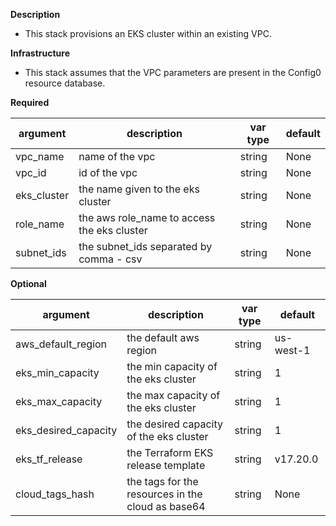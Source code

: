 **Description**

  - This stack provisions an EKS cluster within an existing VPC.

**Infrastructure**

  - This stack assumes that the VPC parameters are present in the Config0 resource database.

**Required**

| argument      | description                            | var type | default      |
| ------------- | -------------------------------------- | -------- | ------------ |
| vpc_name   | name of the vpc                 | string   | None         |
| vpc_id   | id of the vpc                 | string   | None         |
| eks_cluster   | the name given to the eks cluster | string   | None         |
| role_name   | the aws role_name to access the eks cluster | string   | None         |
| subnet_ids   | the subnet_ids separated by comma - csv | string   | None         |

**Optional**

| argument           | description                            | var type |  default      |
| ------------- | -------------------------------------- | -------- | ------------ |
| aws_default_region   | the default aws region               | string   | us-west-1         |
| eks_min_capacity   | the min capacity of the eks cluster               | string   | 1         |
| eks_max_capacity   | the max capacity of the eks cluster               | string   | 1         |
| eks_desired_capacity   | the desired capacity of the eks cluster               | string   | 1         |
| eks_tf_release   | the Terraform EKS release template               | string   | v17.20.0         |
| cloud_tags_hash | the tags for the resources in the cloud as base64 | string  | None         |

